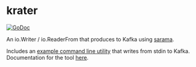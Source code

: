 krater
============
[![GoDoc](https://godoc.org/github.com/ORBAT/krater?status.svg)](https://godoc.org/github.com/ORBAT/krater)


An io.Writer / io.ReaderFrom that produces to Kafka using [sarama](https://github.com/Shopify/sarama).

Includes an [example command line utility](cmd/to_kafka/to_kafka.go) that writes from stdin to Kafka. Documentation for the tool [here](https://godoc.org/github.com/ORBAT/krater/cmd/to_kafka).
